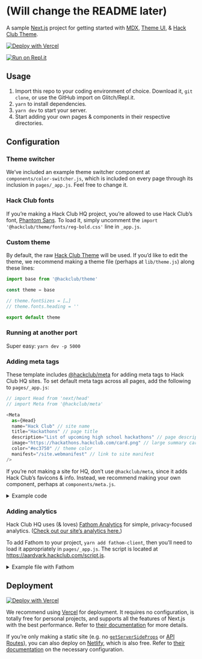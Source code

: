# (Will change the README later)

A sample [Next.js] project for getting started with [MDX], [Theme UI], & [Hack Club Theme].

[![Deploy with Vercel](https://vercel.com/button)](https://vercel.com/import/git?s=https%3A%2F%2Fgithub.com%2Fhackclub%2Ftheme-starter&repo-name=theme-project)

[![Run on Repl.it](https://repl.it/badge/github/abby9664/design-librarian)](https://repl.it/github/abby9664/design-librarian)

[next.js]: https://nextjs.org
[mdx]: https://mdxjs.com
[theme ui]: https://theme-ui.com
[hack club theme]: https://github.com/hackclub/theme

## Usage

1. Import this repo to your coding environment of choice. Download it, `git clone`, or use the GitHub import on Glitch/Repl.it.
2. `yarn` to install dependencies.
3. `yarn dev` to start your server.
4. Start adding your own pages & components in their respective directories.

## Configuration

### Theme switcher

We’ve included an example theme switcher component at `components/color-switcher.js`,
which is included on every page through its inclusion in `pages/_app.js`.
Feel free to change it.

### Hack Club fonts

If you’re making a Hack Club HQ project, you’re allowed to use Hack Club’s font,
[Phantom Sans](https://www.futurefonts.xyz/phantom-foundry/phantom-sans).
To load it, simply uncomment the `import '@hackclub/theme/fonts/reg-bold.css'`
line in `_app.js`.

### Custom theme

By default, the raw [Hack Club Theme](https://theme.hackclub.com) will be used.
If you’d like to edit the theme, we recommend making a theme file (perhaps at
`lib/theme.js`) along these lines:

```js
import base from '@hackclub/theme'

const theme = base

// theme.fontSizes = […]
// theme.fonts.heading = ''

export default theme
```

### Running at another port

Super easy: `yarn dev -p 5000`

### Adding meta tags

These template includes [@hackclub/meta](https://github.com/hackclub/theme/tree/main/packages/meta)
for adding meta tags to Hack Club HQ sites. To set default meta tags across all pages,
add the following to `pages/_app.js`:

```js
// import Head from 'next/head'
// import Meta from '@hackclub/meta'

<Meta
  as={Head}
  name="Hack Club" // site name
  title="Hackathons" // page title
  description="List of upcoming high school hackathons" // page description
  image="https://hackathons.hackclub.com/card.png" // large summary card image URL
  color="#ec3750" // theme color
  manifest="/site.webmanifest" // link to site manifest
/>
```

If you’re not making a site for HQ, don’t use `@hackclub/meta`, since it adds
Hack Club’s favicons & info. Instead, we recommend making your own component,
perhaps at `components/meta.js`.

<details>

<summary>Example code</summary>

```js
import Head from 'next/head'
import theme from '@hackclub/theme' // or '../lib/theme'

export default ({
  name = 'Your Company',
  title = 'Your Project',
  description = '',
  image = 'https://yourproject.vercel.app/card.png',
  url = 'https://yourproject.vercel.app/'
}) => (
  <Head>
    <title>{title}</title>
    <meta property="og:title" content={title} />
    <meta name="twitter:title" content={title} />
    <meta name="og:url" content={url} />
    <meta property="og:type" content="website" />
    <meta property="og:site_name" content={name} />
    <meta name="description" content={description} />
    <meta property="og:description" content={description} />
    <meta name="twitter:description" content={description} />
    <meta property="og:image" content={image} />
    <meta name="twitter:card" content="summary_large_image" />
    <meta name="twitter:image" content={image} />
    <meta name="msapplication-TileColor" content={theme.colors.primary} />
    <meta name="theme-color" content={theme.colors.primary} />
  </Head>
)
```

</details>

### Adding analytics

Hack Club HQ uses (& loves) [Fathom Analytics](https://usefathom.com/ref/NXBJA2)
for simple, privacy-focused analytics. ([Check out our site’s analytics here.](https://app.usefathom.com/share/ogimjefa/hackclub.com))

To add Fathom to your project, `yarn add fathom-client`, then you’ll need to
load it appropriately in `pages/_app.js`. The script is located at
<https://aardvark.hackclub.com/script.js>.

<details>

<summary>Example file with Fathom</summary>

```js
import React, { useEffect } from 'react'
import { useRouter } from 'next/router'
import NextApp from 'next/app'
import Head from 'next/head'

import Meta from '@hackclub/meta'
import '@hackclub/theme/fonts/reg-bold.css'
import theme from '../lib/theme'
import { ThemeProvider } from 'theme-ui'
import * as Fathom from 'fathom-client'

const App = ({ Component, pageProps }) => {
  const router = useRouter()

  useEffect(() => {
    Fathom.load('YOURCODE', {
      includedDomains: ['hackclub.com'],
      url: 'https://aardvark.hackclub.com/script.js'
    })
    const onRouteChangeComplete = () => Fathom.trackPageview()
    router.events.on('routeChangeComplete', onRouteChangeComplete)
    return () => {
      router.events.off('routeChangeComplete', onRouteChangeComplete)
    }
  }, [])

  return (
    <ThemeProvider theme={theme}>
      <Meta as={Head} />
      <Component {...pageProps} />
    </ThemeProvider>
  )
}

export default App
```

</details>

## Deployment

[![Deploy with Vercel](https://vercel.com/button)](https://vercel.com/import/git?s=https%3A%2F%2Fgithub.com%2Fhackclub%2Ftheme-starter&repo-name=theme-project)

We recommend using [Vercel](https://vercel.com) for deployment. It requires no
configuration, is totally free for personal projects, and supports all the features
of Next.js with the best performance. Refer to [their documentation](https://vercel.com/docs#deploy-an-existing-project)
for more details.

If you’re only making a static site (e.g. no [`getServerSideProps`](https://nextjs.org/docs/basic-features/data-fetching#getserversideprops-server-side-rendering)
or [API Routes](https://nextjs.org/docs/api-routes/introduction)), you can also
deploy on [Netlify](https://netlify.com), which is also free. Refer to [their documentation](https://docs.netlify.com/configure-builds/common-configurations/#next-js)
on the necessary configuration.
